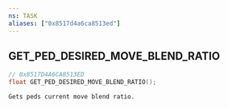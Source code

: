 ```yaml
---
ns: TASK
aliases: ["0x8517d4a6ca8513ed"]
---
```

## GET_PED_DESIRED_MOVE_BLEND_RATIO

```c
// 0x8517D4A6CA8513ED
float GET_PED_DESIRED_MOVE_BLEND_RATIO();
```

```
Gets peds current move blend ratio.
```
